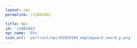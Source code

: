 ```yaml
---
layout: npc
permalink: /11001842

title: Npc
id: '11001842'
npc_name: 'Eks'
icon_url: 'portrait/npc/02010104_mapleguard_sword_p.png'
---
```

